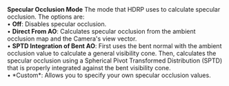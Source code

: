 <tr>
<td><strong>Specular Occlusion Mode</strong></td>
<td></td>
<td></td>
<td>The mode that HDRP uses to calculate specular occlusion. The options are:<br/>&#8226; <strong>Off</strong>: Disables specular occlusion.<br/>&#8226; <strong>Direct From AO</strong>: Calculates specular occlusion from the ambient occlusion map and the Camera's view vector.<br/>&#8226; <strong>SPTD Integration of Bent AO</strong>: First uses the bent normal with the ambient occlusion value to calculate a general visibility cone. Then, calculates the specular occlusion using a Spherical Pivot Transformed Distribution (SPTD) that is properly integrated against the bent visibility cone.<br/>&#8226; *Custom*: Allows you to specify your own specular occlusion values.</td>
</tr>
